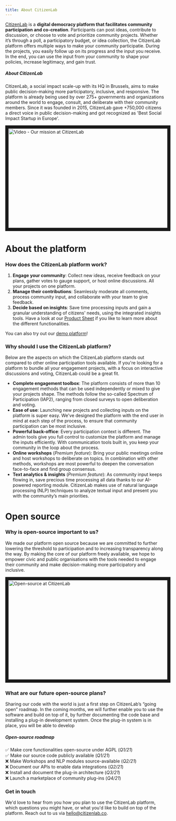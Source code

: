 ```yaml
---
title: About CitizenLab
---
```


[CitizenLab](https://www.citizenlab.co) is a **digital democracy platform that facilitates community participation and co-creation**. Participants can post ideas, contribute to discussion, or choose to vote and prioritize community projects. Whether it’s through a poll, a participatory budget, or idea collection, the CitizenLab platform offers multiple ways to make your community participatie. During the projects, you easily follow up on its progress and the input you receive. In the end, you can use the input from your community to shape your policies, increase legitimacy, and gain trust.

##### About CitizenLab
CitizenLab, a social impact scale-up with its HQ in Brussels, aims to make public decision-making more participatory, inclusive, and responsive. The platform is already being used by over 275+ governments and organizations around the world to engage, consult, and deliberate with their community members. Since it was founded in 2015, CitizenLab gave +750,000 citizens a direct voice in public decision-making and got recognized as 'Best Social Impact Startup in Europe'.

<a href="https://youtu.be/LRPvKS83ilA" target="_blank"><img src="https://global-uploads.webflow.com/5a3bf6310252f900015dae82/60521419e42ae85cb25b1918_thumbnail%20mission%20video-p-2000.jpeg"
alt="Video - Our mission at CitizenLab" width="560" height="315" border="10" /></a>

# About the platform

### How does the CitizenLab platform work?
1. **Engage your community**: Collect new ideas, receive feedback on your plans, gather votes to gauge support, or host online discussions. All your projects on one platform.
2. **Manage their contributions**: Seamlessly moderate all comments, process community input, and collaborate with your team to give feedback.
3. **Decide based on insights**: Save time processing inputs and gain a granular understanding of citizens' needs, using the integrated insights tools.
Have a look at our [Product Sheet](https://res.cloudinary.com/citizenlabco/image/upload/v1617005114/Product%20sheet/CitizenLab_-_Product_Sheet_compressed.pdf) if you like to learn more about the different functionalities.

You can also try out our [demo platform](https://opensource.demo.citizenlab.co)!

### Why should I use the CitizenLab platform?
Below are the aspects on which the CitizenLab platform stands out compared to other online participation tools available. If you're looking for a platform to bundle all your engagement projects, with a focus on interactive discussions and voting, CitizenLab could be a great fit.
* **Complete engagement toolbox**: The platform consists of more than 10 engagement methods that can be used independently or mixed to give your projects shape. The methods follow the so-called Spectrum of Participation (IAP2), ranging from closed surveys to open deliberation and voting.
* **Ease of use**: Launching new projects and collecting inputs on the platform is super easy. We've designed the platform with the end user in mind at each step of the process, to ensure that community participation can be most inclusive.
* **Powerful back-office**: Every participation context is different. The admin tools give you full control to customize the platform and manage the inputs efficiently. With communication tools built in, you keep your community in the loop about the process.
* **Online workshops** (_Premium feature_): Bring your public meetings online and host workshops to deliberate on topics. In combination with other methods, workshops are most powerful to deepen the conversation face-to-face and find group consensus.
* **Text analytics & insights** (_Premium feature_): As community input keeps flowing in, save precious time processing all data thanks to our AI-powered reporting module. CitizenLab makes use of natural language processing (NLP) techniques to analyze textual input and present you with the community’s main priorities.

# Open source

### Why is open-source important to us?
We made our platform open source because we are committed to further lowering the threshold to participation and to increasing transparency along the way. By making the core of our platform freely available, we hope to empower civic and public organisations with the tools needed to engage their community and make decision-making more participatory and inclusive.

<a href="https://youtu.be/bvtK_cVfkAY" target="_blank"><img src="https://global-uploads.webflow.com/5a3bf6310252f900015dae82/6058c9adef957b1448f9eca0_Group%20340%20(1).png"
alt="Open-source at CitizenLab" width="560" height="315" border="10" /></a>

### What are our future open-source plans?
Sharing our code with the world is just a first step on CitizenLab’s “going open” roadmap. In the coming months, we will further enable you to use the software and build on top of it, by further documenting the code base and installing a plug-in development system. Once the plug-in system is in place, you will be able to develop

##### Open-source roadmap
✅ Make core functionalities open-source under AGPL (_Q1/21_) \
✅ Make our source code publicly available (_Q1/21_)\
❌ Make Workshops and NLP modules source-available (_Q2/21_)\
❌ Document our APIs to enable data integrations (_Q2/21_)\
❌ Install and document the plug-in architecture (_Q3/21_)\
❌ Launch a marketplace of community plug-ins (_Q4/21_)

### Get in touch
We'd love to hear from you how you plan to use the CitizenLab platform, which questions you might have, or what you'd like to build on top of the platform. Reach out to us via hello@citizenlab.co.
